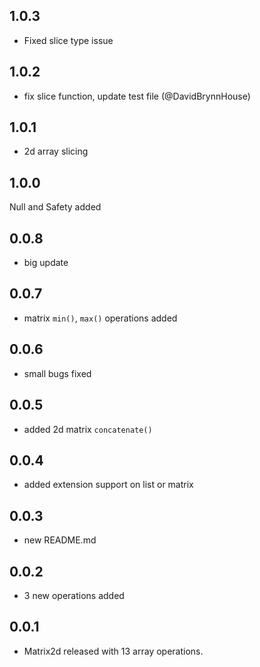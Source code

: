 ## 1.0.3

+ Fixed slice type issue

## 1.0.2

+ fix slice function, update test file (@DavidBrynnHouse)

## 1.0.1

+ 2d array slicing

## 1.0.0

Null and Safety added

## 0.0.8

+ big update

## 0.0.7

+ matrix `min()`, `max()` operations added

## 0.0.6

+ small bugs fixed

## 0.0.5

+ added  2d matrix `concatenate()`

## 0.0.4

+ added extension support on list or matrix

## 0.0.3

+ new README.md

## 0.0.2

+ 3 new operations added

## 0.0.1

+ Matrix2d released with 13 array operations.
